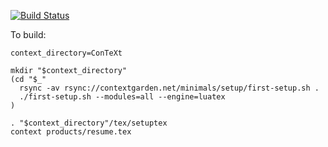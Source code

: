 [![Build Status](https://travis-ci.org/ether42/resume.svg?branch=master)](https://travis-ci.org/ether42/resume)

To build:
```shell
context_directory=ConTeXt

mkdir "$context_directory"
(cd "$_"
  rsync -av rsync://contextgarden.net/minimals/setup/first-setup.sh .
  ./first-setup.sh --modules=all --engine=luatex
)

. "$context_directory"/tex/setuptex
context products/resume.tex
```
